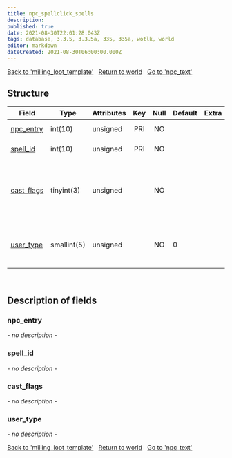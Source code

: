 ```yaml
---
title: npc_spellclick_spells
description: 
published: true
date: 2021-08-30T22:01:28.043Z
tags: database, 3.3.5, 3.3.5a, 335, 335a, wotlk, world
editor: markdown
dateCreated: 2021-08-30T06:00:00.000Z
---
```


<a href="https://trinitycore.info/en/database/335/world/milling_loot_template" class="mt-5 v-btn v-btn--depressed v-btn--flat v-btn--outlined theme--light v-size--default darkblue--text text--lighten-3"><span class="v-btn__content"><i aria-hidden="true" class="v-icon notranslate v-icon--left mdi mdi-arrow-left theme--light"></i><span>Back to 'milling_loot_template'</span></span></a>&nbsp;&nbsp;&nbsp;<a href="https://trinitycore.info/en/database/335/world/home" class="mt-5 v-btn v-btn--depressed v-btn--flat v-btn--outlined theme--light v-size--default darkblue--text text--lighten-3"><span class="v-btn__content"><i aria-hidden="true" class="v-icon notranslate v-icon--left mdi mdi-home-outline theme--light"></i><span>Return to world</span></span></a>&nbsp;&nbsp;&nbsp;<a href="https://trinitycore.info/en/database/335/world/npc_text" class="mt-5 v-btn v-btn--depressed v-btn--flat v-btn--outlined theme--light v-size--default darkblue--text text--lighten-3"><span class="v-btn__content"><span>Go to 'npc_text'</span><i aria-hidden="true" class="v-icon notranslate v-icon--right mdi mdi-arrow-right theme--light"></i></span></a>

## Structure

| Field | Type | Attributes | Key | Null | Default | Extra | Comment |
| --- | --- | --- | :---: | :---: | --- | --- | --- |
| [npc_entry](#npc_entry) | int(10) | unsigned | PRI | NO |  |  | reference to creature_template |
| [spell_id](#spell_id) | int(10) | unsigned | PRI | NO |  |  | spell which should be casted  |
| [cast_flags](#cast_flags) | tinyint(3) | unsigned |  | NO |  |  | first bit defines caster: 1=player, 0=creature; second bit defines target, same mapping as caster bit |
| [user_type](#user_type) | smallint(5) | unsigned |  | NO | 0 |  | relation with summoner: 0-no 1-friendly 2-raid 3-party player can click |
&nbsp;
## Description of fields

### npc_entry
*- no description -*
&nbsp;

### spell_id
*- no description -*
&nbsp;

### cast_flags
*- no description -*
&nbsp;

### user_type
*- no description -*
&nbsp;

<a href="https://trinitycore.info/en/database/335/world/milling_loot_template" class="mt-5 v-btn v-btn--depressed v-btn--flat v-btn--outlined theme--light v-size--default darkblue--text text--lighten-3"><span class="v-btn__content"><i aria-hidden="true" class="v-icon notranslate v-icon--left mdi mdi-arrow-left theme--light"></i><span>Back to 'milling_loot_template'</span></span></a>&nbsp;&nbsp;&nbsp;<a href="https://trinitycore.info/en/database/335/world/home" class="mt-5 v-btn v-btn--depressed v-btn--flat v-btn--outlined theme--light v-size--default darkblue--text text--lighten-3"><span class="v-btn__content"><i aria-hidden="true" class="v-icon notranslate v-icon--left mdi mdi-home-outline theme--light"></i><span>Return to world</span></span></a>&nbsp;&nbsp;&nbsp;<a href="https://trinitycore.info/en/database/335/world/npc_text" class="mt-5 v-btn v-btn--depressed v-btn--flat v-btn--outlined theme--light v-size--default darkblue--text text--lighten-3"><span class="v-btn__content"><span>Go to 'npc_text'</span><i aria-hidden="true" class="v-icon notranslate v-icon--right mdi mdi-arrow-right theme--light"></i></span></a>

